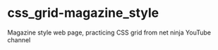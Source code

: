# css_grid-magazine_style
Magazine style web page, practicing CSS grid from net ninja YouTube channel
